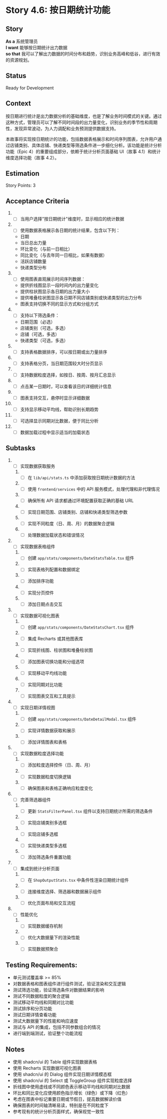 # Story 4.6: 按日期统计功能

## Story

**As a** 系统管理员  
**I want** 能够按日期统计出力数据  
**so that** 我可以了解出力数据的时间分布和趋势，识别业务高峰和低谷，进行有效的资源规划。

## Status

Ready for Development

## Context

按日期进行统计是出力数据分析的基础维度，也是了解业务时间模式的关键。通过这种方式，管理员可以了解不同时间段的出力量变化，识别业务的季节性和周期性，发现异常波动，为人力调配和业务预测提供数据支持。

本故事将实现按日期统计的功能，包括数据表格展示和时间序列图表，允许用户通过店铺类别、具体店铺、快递类型等筛选条件进一步细化分析。该功能是统计分析功能（Epic 4）的重要组成部分，依赖于统计分析页面基础 UI（故事 4.1）和统计维度选择功能（故事 4.2）。

## Estimation

Story Points: 3

## Acceptance Criteria

1. - [ ] 当用户选择"按日期统计"维度时，显示相应的统计数据
2. - [ ] 使用数据表格展示各日期的统计结果，包含以下列：
   - 日期
   - 当日总出力量
   - 环比变化（与前一日相比）
   - 同比变化（与去年同一日相比，如果有数据）
   - 活跃店铺数量
   - 快递类型分布
3. - [ ] 使用图表直观展示时间序列数据：
   - 提供折线图显示一段时间内的出力量变化
   - 提供柱状图显示各日期的出力量大小
   - 提供堆叠柱状图显示各日期不同店铺类别或快递类型的出力分布
   - 图表支持切换不同的显示方式和分组方式
4. - [ ] 支持以下筛选条件：
   - 日期范围（必选）
   - 店铺类别（可选，多选）
   - 店铺（可选，多选）
   - 快递类型（可选，多选）
5. - [ ] 支持表格数据排序，可以按日期或出力量排序
6. - [ ] 支持表格分页，当日期范围较大时分页显示
7. - [ ] 支持数据粒度选择，如按日、按周、按月汇总显示
8. - [ ] 点击某一日期时，可以查看该日的详细统计信息
9. - [ ] 图表支持交互，悬停时显示详细数据
10. - [ ] 支持显示移动平均线，帮助识别长期趋势
11. - [ ] 可选择显示同期对比数据，便于同比分析
12. - [ ] 数据加载过程中显示适当的加载状态

## Subtasks

1. - [ ] 实现数据获取服务
   1. - [ ] 在 `lib/api/stats.ts` 中添加获取按日期统计数据的方法
   2. - [ ] 使用 `frontend/services` 中的 API 服务模式，处理代理和非代理情况
   3. - [ ] 确保所有 API 请求都通过环境配置获取正确的基础 URL
   4. - [ ] 实现日期范围、店铺类别、店铺和快递类型筛选参数
   5. - [ ] 实现不同粒度（日、周、月）的数据聚合逻辑
   6. - [ ] 处理数据加载状态和错误情况
2. - [ ] 实现数据表格组件
   1. - [ ] 创建 `app/stats/components/DateStatsTable.tsx` 组件
   2. - [ ] 实现表格列配置和数据绑定
   3. - [ ] 添加排序功能
   4. - [ ] 实现分页控件
   5. - [ ] 添加日期点击交互
3. - [ ] 实现数据可视化图表
   1. - [ ] 创建 `app/stats/components/DateStatsChart.tsx` 组件
   2. - [ ] 集成 Recharts 或其他图表库
   3. - [ ] 实现折线图、柱状图和堆叠柱状图
   4. - [ ] 添加图表切换功能和分组选项
   5. - [ ] 实现移动平均线功能
   6. - [ ] 实现同期对比功能
   7. - [ ] 实现图表交互和工具提示
4. - [ ] 实现日期详情视图
   1. - [ ] 创建 `app/stats/components/DateDetailModal.tsx` 组件
   2. - [ ] 实现详情数据获取和展示
   3. - [ ] 添加详情图表和表格
5. - [ ] 实现数据粒度选择功能
   1. - [ ] 添加粒度选择控件（日、周、月）
   2. - [ ] 实现数据粒度切换逻辑
   3. - [ ] 确保图表和表格正确响应粒度变化
6. - [ ] 完善筛选器组件
   1. - [ ] 更新 `StatsFilterPanel.tsx` 组件以支持日期统计所需的筛选条件
   2. - [ ] 实现店铺类别多选框
   3. - [ ] 实现店铺多选框
   4. - [ ] 实现快递类型多选框
   5. - [ ] 添加筛选条件重置功能
7. - [ ] 集成到统计分析页面
   1. - [ ] 在 `ShopOutputStats.tsx` 中条件性渲染日期统计组件
   2. - [ ] 连接维度选择、筛选器和数据展示组件
   3. - [ ] 优化页面布局和交互流程
8. - [ ] 性能优化
   1. - [ ] 实现数据缓存机制
   2. - [ ] 优化大数据量下的渲染性能
   3. - [ ] 实现数据预聚合

## Testing Requirements:

- 单元测试覆盖率 >= 85%
- 对数据表格和图表组件进行组件测试，验证渲染和交互逻辑
- 测试筛选功能，验证筛选条件对数据结果的影响
- 测试不同数据粒度的聚合逻辑
- 测试移动平均线和同期对比功能
- 测试排序和分页功能
- 测试日期详情查看功能
- 测试大数据量下的性能和响应速度
- 测试与 API 的集成，包括不同参数组合的情况
- 进行端到端测试，验证整个功能流程

## Notes

- 使用 shadcn/ui 的 Table 组件实现数据表格
- 使用 Recharts 实现数据可视化图表
- 使用 shadcn/ui 的 Dialog 组件实现日期详情模态框
- 使用 shadcn/ui 的 Select 或 ToggleGroup 组件实现粒度选择
- 折线图中使用虚线或不同颜色表示移动平均线和同期对比数据
- 环比和同比变化应使用颜色指示增长（绿色）或下降（红色）
- 考虑在图表中标记重要日期或节假日，提高数据解读价值
- 确保图表的时间轴清晰易读，特别是在不同粒度下
- 参考现有的统计分析页面样式，确保视觉一致性
